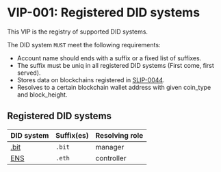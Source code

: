 # VIP-001: Registered DID systems

This VIP is the registry of supported DID systems.

The DID system `MUST` meet the following requirements:

- Account name should ends with a suffix or a fixed list of suffixes.
- The suffix must be uniq in all registered DID systems (First come, first served).
- Stores data on blockchains registered in [SLIP-0044](https://github.com/satoshilabs/slips/blob/master/slip-0044.md).
- Resolves to a certain blockchain wallet address with given coin_type and block_height.

## Registered DID systems

| DID system                 | Suffix(es) | Resolving role |
| :------------------------- | :--------- | -------------- |
| [.bit](http://did.id/)     | `.bit`     | manager        |
| [ENS](http://ens.domains/) | `.eth`     | controller     |

